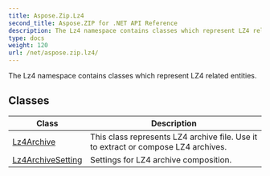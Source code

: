 ```yaml
---
title: Aspose.Zip.Lz4
second_title: Aspose.ZIP for .NET API Reference
description: The Lz4 namespace contains classes which represent LZ4 related entities
type: docs
weight: 120
url: /net/aspose.zip.lz4/
---
```

The Lz4 namespace contains classes which represent LZ4 related entities.

## Classes

| Class | Description |
| --- | --- |
| [Lz4Archive](./lz4archive/) | This class represents LZ4 archive file. Use it to extract or compose LZ4 archives. |
| [Lz4ArchiveSetting](./lz4archivesetting/) | Settings for LZ4 archive composition. |



